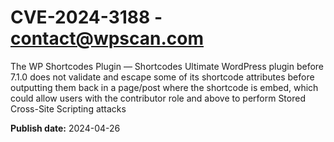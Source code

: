 # CVE-2024-3188 - contact@wpscan.com

The WP Shortcodes Plugin — Shortcodes Ultimate WordPress plugin before 7.1.0 does not validate and escape some of its shortcode attributes before outputting them back in a page/post where the shortcode is embed, which could allow users with the contributor role and above to perform Stored Cross-Site Scripting attacks

**Publish date:** 2024-04-26
